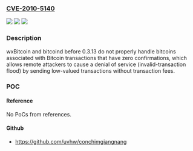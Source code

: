 ### [CVE-2010-5140](https://cve.mitre.org/cgi-bin/cvename.cgi?name=CVE-2010-5140)
![](https://img.shields.io/static/v1?label=Product&message=n%2Fa&color=blue)
![](https://img.shields.io/static/v1?label=Version&message=n%2Fa&color=blue)
![](https://img.shields.io/static/v1?label=Vulnerability&message=n%2Fa&color=brighgreen)

### Description

wxBitcoin and bitcoind before 0.3.13 do not properly handle bitcoins associated with Bitcoin transactions that have zero confirmations, which allows remote attackers to cause a denial of service (invalid-transaction flood) by sending low-valued transactions without transaction fees.

### POC

#### Reference
No PoCs from references.

#### Github
- https://github.com/uvhw/conchimgiangnang

